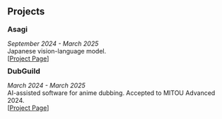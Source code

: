 ## Projects

<h3 style="margin:0 0 0;">Asagi</h3>
<p style="margin-bottom: 10px;">
  <em>September 2024 - March 2025</em><br>
  Japanese vision-language model.<br>
  [<a href="https://uehara-mech.github.io/asagi-vlm">Project Page</a>]
</p>

<h3 style="margin:0 0 0;">DubGuild</h3>
<p style="margin-bottom: 10px;">
  <em>March 2024 - March 2025</em><br>
  AI-assisted software for anime dubbing. Accepted to MITOU Advanced 2024.<br>
  [<a href="https://dubguild.com">Project Page</a>]
</p>
